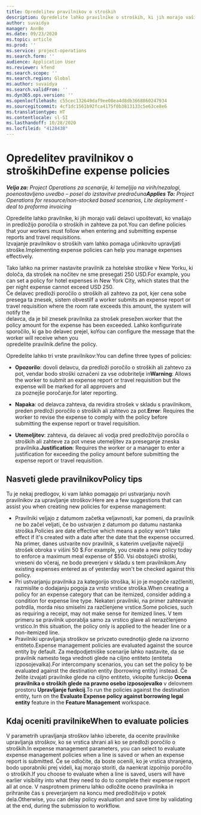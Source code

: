 ```yaml
---
title: Opredelitev pravilnikov o stroških
description: Opredelite lahko pravilnike o stroških, ki jih morajo vaši delavci upoštevati, ko vnašajo in predložijo poročila o stroških in zahteve za pot.
author: suvaidya
manager: AnnBe
ms.date: 09/23/2020
ms.topic: article
ms.prod: ''
ms.service: project-operations
ms.search.form: ''
audience: Application User
ms.reviewer: kfend
ms.search.scope: ''
ms.search.region: Global
ms.author: suvaidya
ms.search.validFrom: ''
ms.dyn365.ops.version: ''
ms.openlocfilehash: c55cec132649daf9ee08ea4d8db3668860247934
ms.sourcegitcommit: 4cf1dc1561b92fca4175f0b3813133c5e63ce8e6
ms.translationtype: HT
ms.contentlocale: sl-SI
ms.lasthandoff: 10/28/2020
ms.locfileid: "4128438"
---
```

# <a name="define-expense-policies"></a><span data-ttu-id="bee96-103">Opredelitev pravilnikov o stroških</span><span class="sxs-lookup"><span data-stu-id="bee96-103">Define expense policies</span></span>

<span data-ttu-id="bee96-104">_**Velja za:** Project Operations za scenarije, ki temeljijo na virih/nezalogi, poenostavljeno uvedbo – posel do izstavitve predračuna_</span><span class="sxs-lookup"><span data-stu-id="bee96-104">_**Applies To:** Project Operations for resource/non-stocked based scenarios, Lite deployment - deal to proforma invoicing_</span></span>

<span data-ttu-id="bee96-105">Opredelite lahko pravilnike, ki jih morajo vaši delavci upoštevati, ko vnašajo in predložijo poročila o stroških in zahteve za pot.</span><span class="sxs-lookup"><span data-stu-id="bee96-105">You can define policies that your workers must follow when entering and submitting expense reports and travel requisitions.</span></span>         
<span data-ttu-id="bee96-106">Izvajanje pravilnikov o stroških vam lahko pomaga učinkovito upravljati stroške.</span><span class="sxs-lookup"><span data-stu-id="bee96-106">Implementing expense policies can help you manage expenses effectively.</span></span>         

<span data-ttu-id="bee96-107">Tako lahko na primer nastavite pravilnik za hotelske stroške v New Yorku, ki določa, da strošek na nočitev ne sme presegati 250 USD.</span><span class="sxs-lookup"><span data-stu-id="bee96-107">For example, you can set a policy for hotel expenses in New York City, which states that the per night expense cannot exceed USD 250.</span></span>       
<span data-ttu-id="bee96-108">Če delavec predloži poročilo o stroških ali zahtevo za pot, kjer cena sobe presega ta znesek, sistem obvesti</span><span class="sxs-lookup"><span data-stu-id="bee96-108">If a worker submits an expense report or travel requisition where the room rate exceeds this amount, the system will notify the</span></span>         
<span data-ttu-id="bee96-109">delavca, da je bil znesek pravilnika za strošek presežen.</span><span class="sxs-lookup"><span data-stu-id="bee96-109">worker that the policy amount for the expense has been exceeded.</span></span> <span data-ttu-id="bee96-110">Lahko konfigurirate sporočilo, ki ga bo delavec prejel, ko</span><span class="sxs-lookup"><span data-stu-id="bee96-110">You can configure the message that the worker will receive when you</span></span>        
<span data-ttu-id="bee96-111">opredelite pravilnik.</span><span class="sxs-lookup"><span data-stu-id="bee96-111">define the policy.</span></span>      
        
<span data-ttu-id="bee96-112">Opredelite lahko tri vrste pravilnikov:</span><span class="sxs-lookup"><span data-stu-id="bee96-112">You can define three types of policies:</span></span>         
        
- <span data-ttu-id="bee96-113">**Opozorilo**: dovoli delavcu, da predloži poročilo o stroških ali zahtevo za pot, vendar bodo stroški označeni za vse odobritelje in</span><span class="sxs-lookup"><span data-stu-id="bee96-113">**Warning**: Allows the worker to submit an expense report or travel requisition but the expense will be marked for all approvers and</span></span>         
  <span data-ttu-id="bee96-114">za poznejše poročanje.</span><span class="sxs-lookup"><span data-stu-id="bee96-114">for later reporting.</span></span>        

- <span data-ttu-id="bee96-115">**Napaka**: od delavca zahteva, da revidira strošek v skladu s pravilnikom, preden predloži poročilo o stroških ali zahtevo za pot.</span><span class="sxs-lookup"><span data-stu-id="bee96-115">**Error**: Requires the worker to revise the expense to comply with the policy before submitting the expense report or travel requisition.</span></span>        
 
 - <span data-ttu-id="bee96-116">**Utemeljitev**: zahteva, da delavec ali vodja pred predložitvijo poročila o stroških ali zahteve za pot vnese utemeljitev za preseganje zneska pravilnika.</span><span class="sxs-lookup"><span data-stu-id="bee96-116">**Justification**: Requires the worker or a manager to enter a justification for exceeding the policy amount before submitting the expense report or travel requisition.</span></span>        

## <a name="policy-tips"></a><span data-ttu-id="bee96-117">Nasveti glede pravilnikov</span><span class="sxs-lookup"><span data-stu-id="bee96-117">Policy tips</span></span>
<span data-ttu-id="bee96-118">Tu je nekaj predlogov, ki vam lahko pomagajo pri ustvarjanju novih pravilnikov za upravljanje stroškov:</span><span class="sxs-lookup"><span data-stu-id="bee96-118">Here are a few suggestions that can assist you when creating new policies for expense management:</span></span> 

- <span data-ttu-id="bee96-119">Pravilniki veljajo z datumom začetka veljavnosti, kar pomeni, da pravilnik ne bo začel veljati, če bo ustvarjen z datumom po datumu nastanka stroška.</span><span class="sxs-lookup"><span data-stu-id="bee96-119">Policies are date effective which means a policy won't take effect if it's created with a date after the date that the expense occurred.</span></span> <span data-ttu-id="bee96-120">Na primer, danes ustvarite nov pravilnik, s katerim uveljavite največji strošek obroka v višini 50 $.</span><span class="sxs-lookup"><span data-stu-id="bee96-120">For example, you create a new policy today to enforce a maximum meal expense of $50.</span></span> <span data-ttu-id="bee96-121">Vsi obstoječi stroški, vneseni do včeraj, ne bodo preverjeni v skladu s tem pravilnikom.</span><span class="sxs-lookup"><span data-stu-id="bee96-121">Any existing expenses entered as of yesterday won't be checked against this policy.</span></span>
- <span data-ttu-id="bee96-122">Pri ustvarjanju pravilnika za kategorijo stroška, ki jo je mogoče razčleniti, razmislite o dodajanju pogoja za vrsto vrstice stroška.</span><span class="sxs-lookup"><span data-stu-id="bee96-122">When creating a policy for an expense category that can be itemized, consider adding a condition for expense line type.</span></span> <span data-ttu-id="bee96-123">Nekateri pravilniki, na primer zahtevanje potrdila, morda niso smiselni za razčlenjene vrstice.</span><span class="sxs-lookup"><span data-stu-id="bee96-123">Some policies, such as requiring a receipt, may not make sense for itemized lines.</span></span> <span data-ttu-id="bee96-124">V tem primeru se pravilnik uporablja samo za vrstico glave ali nerazčlenjeno vrstico.</span><span class="sxs-lookup"><span data-stu-id="bee96-124">In this situation, the policy only is applied to the header line or a non-itemized line.</span></span> 
- <span data-ttu-id="bee96-125">Pravilniki upravljanja stroškov se privzeto ovrednotijo glede na izvorno entiteto.</span><span class="sxs-lookup"><span data-stu-id="bee96-125">Expense management policies are evaluated against the source entity by default.</span></span> <span data-ttu-id="bee96-126">Za medpodjetniške scenarije lahko nastavite, da se pravilnik namesto tega vrednoti glede na ciljno entiteto (entiteta izposojevalka).</span><span class="sxs-lookup"><span data-stu-id="bee96-126">For intercompany scenarios, you can set the policy to be evaluated against the destination entity (borrowing entity) instead.</span></span> <span data-ttu-id="bee96-127">Če želite izvajati pravilnike glede na ciljno entiteto, vklopite funkcijo **Ocena pravilnika o stroških glede na pravno osebo izposojevalko** v delovnem prostoru **Upravljanje funkcij**.</span><span class="sxs-lookup"><span data-stu-id="bee96-127">To run the policies against the destination entity, turn on the **Evaluate Expense policy against borrowing legal entity** feature in the **Feature Management** workspace.</span></span>

## <a name="when-to-evaluate-policies"></a><span data-ttu-id="bee96-128">Kdaj oceniti pravilnike</span><span class="sxs-lookup"><span data-stu-id="bee96-128">When to evaluate policies</span></span>

<span data-ttu-id="bee96-129">V parametrih upravljanja stroškov lahko izberete, da ocenite pravilnike upravljanja stroškov, ko se vrstica shrani ali ko se predloži poročilo o stroških.</span><span class="sxs-lookup"><span data-stu-id="bee96-129">In expense management parameters, you can select to evaluate expense management policies when a line is saved or when an expense report is submitted.</span></span> <span data-ttu-id="bee96-130">Če se odločite, da boste ocenili, ko je vrstica shranjena, bodo uporabniki prej videli, kaj morajo storiti, da naenkrat izpolnijo poročilo o stroških.</span><span class="sxs-lookup"><span data-stu-id="bee96-130">If you choose to evaluate when a line is saved, users will have earlier visibility into what they need to do to complete their expense report all at once.</span></span> <span data-ttu-id="bee96-131">V nasprotnem primeru lahko odložite oceno pravilnika in prihranite čas s preverjanjem na koncu med predložitvijo v potek dela.</span><span class="sxs-lookup"><span data-stu-id="bee96-131">Otherwise, you can delay policy evaluation and save time by validating at the end, during the submission to workflow.</span></span>

